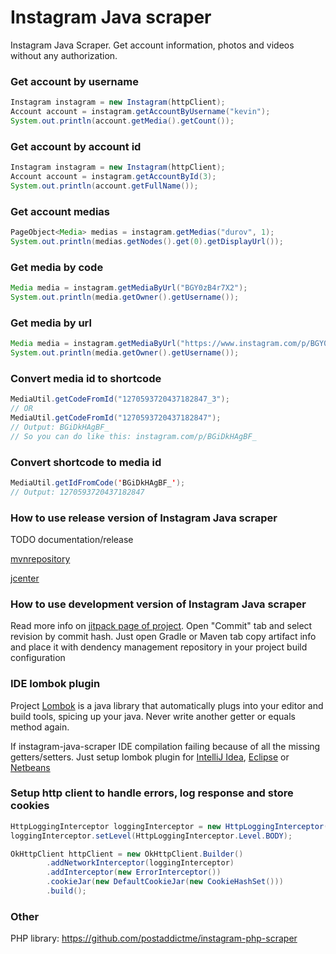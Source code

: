 Instagram Java scraper
======================

Instagram Java Scraper. Get account information, photos and videos without any authorization.

 
### Get account by username
```java
Instagram instagram = new Instagram(httpClient);
Account account = instagram.getAccountByUsername("kevin");
System.out.println(account.getMedia().getCount());
```

### Get account by account id
```java
Instagram instagram = new Instagram(httpClient);
Account account = instagram.getAccountById(3);
System.out.println(account.getFullName());
```

### Get account medias
```java
PageObject<Media> medias = instagram.getMedias("durov", 1);
System.out.println(medias.getNodes().get(0).getDisplayUrl());
```

### Get media by code
```java
Media media = instagram.getMediaByUrl("BGY0zB4r7X2");
System.out.println(media.getOwner().getUsername());
```

### Get media by url
```java
Media media = instagram.getMediaByUrl("https://www.instagram.com/p/BGY0zB4r7X2");
System.out.println(media.getOwner().getUsername());
```
### Convert media id to shortcode
```java
MediaUtil.getCodeFromId("1270593720437182847_3");
// OR
MediaUtil.getCodeFromId("1270593720437182847");
// Output: BGiDkHAgBF_
// So you can do like this: instagram.com/p/BGiDkHAgBF_
```

### Convert shortcode to media id
```java
MediaUtil.getIdFromCode('BGiDkHAgBF_');
// Output: 1270593720437182847
```

### How to use release version of Instagram Java scraper ###

TODO documentation/release

[mvnrepository](https://mvnrepository.com/artifact/me.postaddict/instagramscraper)

[jcenter](https://bintray.com/bintray/jcenter/me.postaddict%3Ainstagramscraper)

### How to use development version of Instagram Java scraper ###

Read more info on [jitpack page of project](https://jitpack.io/#com.github.postaddictme/instagram-java-scraper).
Open "Commit" tab and select revision by commit hash. Just open Gradle or Maven tab copy artifact info and place it with dendency management repository in your project build configuration

### IDE lombok plugin ###
Project [Lombok](https://projectlombok.org) is a java library that automatically plugs into your editor and build tools, spicing up your java.
Never write another getter or equals method again. 

If instagram-java-scraper IDE compilation failing because of all the missing getters/setters.
Just setup lombok plugin for [IntelliJ Idea](https://projectlombok.org/setup/intellij), [Eclipse](https://projectlombok.org/setup/eclipse) or [Netbeans](https://projectlombok.org/setup/netbeans) 

### Setup http client to handle errors, log response and store cookies ###
```java
HttpLoggingInterceptor loggingInterceptor = new HttpLoggingInterceptor();
loggingInterceptor.setLevel(HttpLoggingInterceptor.Level.BODY);

OkHttpClient httpClient = new OkHttpClient.Builder()
        .addNetworkInterceptor(loggingInterceptor)
        .addInterceptor(new ErrorInterceptor())
        .cookieJar(new DefaultCookieJar(new CookieHashSet()))
        .build();
```

### Other
PHP library: https://github.com/postaddictme/instagram-php-scraper
